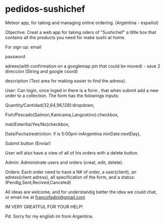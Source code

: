 # pedidos-sushichef
Meteor app, for taking and managing online ordering. (Argentina - español)

Objective:
  Creat a web app for taking oders of "Sushichef" a little box that contains all the products you need for make sushi at home.
  
  For sign up:
  email
  
  password
  
  adrees(with confirmation on a googlemap pin that could be moved) - save 2 direccion (String and google coord)
  
  description (Text area for making easier to find the adress).
  
  
  User: Can login, once loged in there is a form , that when submit add a new order to a collection.
  The form has the folowings inputs: 
  
  Quantity/Cantidad(32,64,96,128):dropdown,
  
  Fish/Pescado(Salmon,Kanicama,Langostino):checkbox,
  
  mat/Esterilla(Yes/No)checkbox,
  
  Date/Fecha(restriction: if is 5:00pm inArgentina minDate:nextDay),
  
  Submit button (Enviar)
  
  User will also have a view of all of his orders with a delete button.
  
  Admin:
  Administrate users and orders (creat, edit, delete).

  Orders:
  Each order need to have a N# of order, a user(client), an adress(client adress), all specification of the form,
  and a status: (Pendig,Sent,Recived,Canceled)
  
  All ideas are welcome, and for understandig better the idea we could chat, or email me at francofadini@gmail.com
  
  IM VERY GREATFUL FOR YOUR HELP!
  
  Pd: Sorry for my english im from Argentina.
